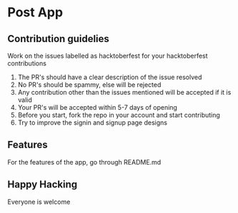 # Post App 

## Contribution guidelies

Work on the issues labelled as hacktoberfest for your hacktoberfest contributions
1. The PR's should have a clear description of the issue resolved
2. No PR's should be spammy, else will be rejected
3. Any contribution other than the issues mentioned will be accepted if it is valid
4. Your PR's will be accepted within 5-7 days of opening
5. Before you start, fork the repo in your account and start contributing
6. Try to improve the signin and signup page designs

## Features

For the features of the app, go through README.md

## Happy Hacking

Everyone is welcome
